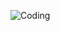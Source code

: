 ![Coding](https://media.giphy.com/media/xT9IgzoKnwFNmISR8I/giphy.gif)

<!---
hjb34/hjb34 is a ✨ special ✨ repository because its `README.md` (this file) appears on your GitHub profile.
You can click the Preview link to take a look at your changes.
--->
